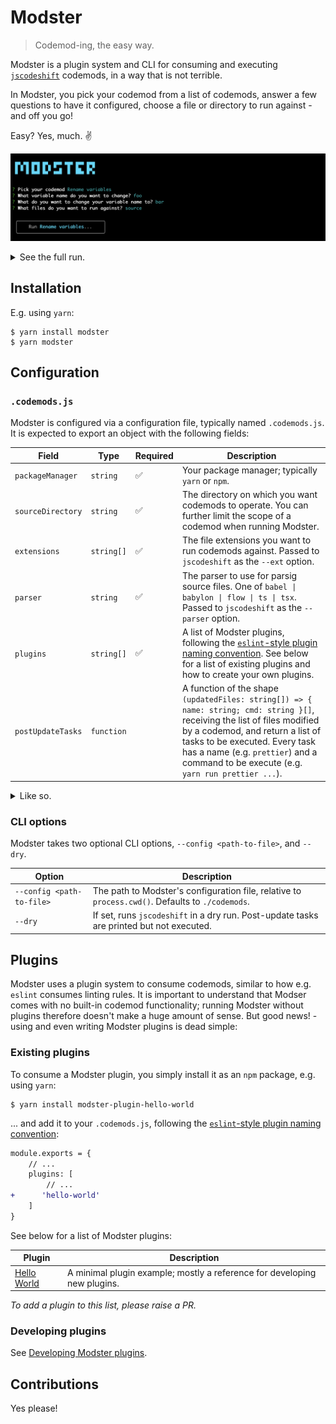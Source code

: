 # Modster

> Codemod-ing, the easy way.

Modster is a plugin system and CLI for consuming and executing [`jscodeshift`](https://github.com/facebook/jscodeshift) codemods, in a way that is not terrible.

In Modster, you pick your codemod from a list of codemods, answer a few questions to have it configured, choose a file or directory to run against - and off you go! 

Easy? Yes, much. ✌️

![Modster in action](./assets/full-run-top-half.png)

<details>
<summary>See the full run.</summary>

![Modster in full action](./assets/full-run-bottom-half.png)

</details>

## Installation

E.g. using `yarn`:

```shell
$ yarn install modster
$ yarn modster
```

## Configuration

### `.codemods.js`

Modster is configured via a configuration file, typically named `.codemods.js`. It is expected to export an object with the following fields:

| Field | Type | Required | Description |
|- |-|-|-|
| `packageManager` | `string` | ✅ | Your package manager; typically `yarn` or `npm`. |
| `sourceDirectory` | `string`   | ✅ | The directory on which you want codemods to operate. You can further limit the scope of a codemod when running Modster. |
| `extensions` | `string[]` | ✅ | The file extensions you want to run codemods against. Passed to `jscodeshift` as the `--ext` option. |
| `parser` | `string` | ✅ | The parser to use for parsig source files. One of `babel \| babylon \| flow \| ts \| tsx`. Passed to `jscodeshift` as the `--parser` option. |
| `plugins` | `string[]` | ✅ | A list of Modster plugins, following the [`eslint`-style plugin naming convention](https://github.com/obweger/plugin-name-to-package-name). See below for a list of existing plugins and how to create your own plugins. |
| `postUpdateTasks` | `function` | | A function of the shape `(updatedFiles: string[]) => { name: string; cmd: string }[]`, receiving the list of files modified by a codemod, and return a list of tasks to be executed. Every task has a name (e.g. `prettier`) and a command to be execute (e.g. `yarn run prettier ...`). |

<details>
  <summary>Like so.</summary>
  
  ```js
    export default {
        packageManager: 'yarn',
        extensions: ['tsx', 'ts'],
        sourceFolder: 'src',
        parser: 'tsx',
        plugins: [
            'hello-world'
        ],
        postUpdateTask: (files: string[]) => [
            {
                name: 'eslint autofix',
                command: `yarn eslint ${files.join(' ')} --ext tsx,ts --fix`
            }
        ]
    }
  ```

</details>

### CLI options

Modster takes two optional CLI options, `--config <path-to-file>`, and `--dry`.

| Option | Description |
|-|-|
| `--config <path-to-file>` | The path to Modster's configuration file, relative to `process.cwd()`. Defaults to `./codemods`. |
| `--dry` | If set, runs `jscodeshift` in a dry run. Post-update tasks are printed but not executed. |

## Plugins

Modster uses a plugin system to consume codemods, similar to how e.g. `eslint` consumes linting rules. It is important to understand that Modser comes with no built-in codemod functionality; running Modster without plugins therefore doesn't make a huge amount of sense. But good news! - using and even writing Modster plugins is dead simple: 

### Existing plugins

To consume a Modster plugin, you simply install it as an `npm` package, e.g. using `yarn`:

```shell
$ yarn install modster-plugin-hello-world
```

... and add it to your `.codemods.js`, following the [`eslint`-style plugin naming convention](https://github.com/obweger/plugin-name-to-package-name):

```diff
module.exports = {
    // ...
    plugins: [
        // ...
+      'hello-world'
    ]
}
```

See below for a list of Modster plugins:

| Plugin | Description |
|-|-|
| [Hello World](https://github.com/obweger/modster-plugin-hello-world) | A minimal plugin example; mostly a reference for developing new plugins. |

_To add a plugin to this list, please raise a PR._

### Developing plugins

See [Developing Modster plugins](./docs/developing-plugins/README.md).

## Contributions

Yes please!
